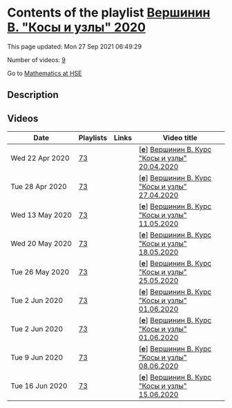 # Contents of the playlist [Вершинин В. "Косы и узлы" 2020](https://www.youtube.com/playlist?list=PLq3E5oubNNoDRB_FQICQANkIpSMwtpwcX)

This page updated: Mon 27 Sep 2021 06:49:29

Number of videos: [9](#videos)

Go to [Mathematics at HSE](../README.md)

## Description



## Videos

|Date|Playlists|Links|Video title|
|---|---|---|---|
| Wed&nbsp;22&nbsp;Apr&nbsp;2020 | [73](../playlists/73 "Вершинин В. &#34;Косы и узлы&#34; 2020") |  | [[**e**](https://studio.youtube.com/video/J2GGqKG3pY4/edit "Edit")] [Вершинин В. Курс &#34;Косы и узлы&#34; 20.04.2020](https://www.youtube.com/watch?v=J2GGqKG3pY4&list=PLq3E5oubNNoDRB_FQICQANkIpSMwtpwcX "Дистанционный курс Владимира Вершинина (Университет Монпелье).&#013;Braids and Knots&#013;&#013;An introductory level special topics course on “Braids and Knots” by Professor Vladimir Verchinine (University of Montpellier) will be offered in the 4th module via distance learning scheme (Prof. Verchinine is currently in Moscow but the unfortunate epidemic situation does not allow to take full advantage of his location).&#013; &#013;TIME: Mondays 5pm – 8pm&#013;FIRST CLASS: April 6&#013; &#013;HOW TO ENROLL: please write to the instructor, Vladimir Verchinine vladimir.verchinine–at--umontpellier–dot--fr. If you would like to earn ECTS credits for this course, please inform Svetlana Balaeva sbalaeva–at--hse–dot--ru – it is not guaranteed that the course can be made creditable but it may be considered.&#013; &#013;PREREQUISITS: Basics of Algebra, Linear Algebra and Analysis (university first year)&#013; &#013;SYLLABUS:&#013;1. Definition and general properties of knots and  links.&#013;2. Piecewise-linear maps. Polyhedra. PL-manifolds.&#013;3. Definitions of braids, tangles and configuration spaces.&#013;4. Regular knot projections. Diagrams of knots.&#013;5. Reidemeister moves. Linking number. Seifert surface, genus of a knot.&#013;6. Presentation of the braid group, the group of pure braids, Markov normal form.&#013;7. Automorphisms of a free group and mapping class groups.&#013;8. Algebraic properties of the braid group, Garside's theorems.&#013;9. Representation of braids, Bigelow-Krammer theorem.&#013;10. Dehornoy's theorem on the ordering of braids.&#013;11. Wirtinger presentation the knot group.&#013;12. Alexander's theorem (Vogel's algorithm).&#013;13. Markov's theorem.&#013;14. Conway and Jones polynomials for links.&#013;15. Vassiliev invariants of knots.&#013;16. Kauffman brackets and Kauffman's formula for Jones polynomial.&#013;17. Khovanov homology.") |
| Tue&nbsp;28&nbsp;Apr&nbsp;2020 | [73](../playlists/73 "Вершинин В. &#34;Косы и узлы&#34; 2020") |  | [[**e**](https://studio.youtube.com/video/_MjiK8mdJgI/edit "Edit")] [Вершинин В. Курс &#34;Косы и узлы&#34; 27.04.2020](https://www.youtube.com/watch?v=_MjiK8mdJgI&list=PLq3E5oubNNoDRB_FQICQANkIpSMwtpwcX "Дистанционный курс Владимира Вершинина (Университет Монпелье).&#013;Braids and Knots&#013;&#013;An introductory level special topics course on “Braids and Knots” by Professor Vladimir Verchinine (University of Montpellier) will be offered in the 4th module via distance learning scheme (Prof. Verchinine is currently in Moscow but the unfortunate epidemic situation does not allow to take full advantage of his location).&#013; &#013;TIME: Mondays 5pm – 8pm&#013;FIRST CLASS: April 6&#013; &#013;HOW TO ENROLL: please write to the instructor, Vladimir Verchinine vladimir.verchinine–at--umontpellier–dot--fr. If you would like to earn ECTS credits for this course, please inform Svetlana Balaeva sbalaeva–at--hse–dot--ru – it is not guaranteed that the course can be made creditable but it may be considered.&#013; &#013;PREREQUISITS: Basics of Algebra, Linear Algebra and Analysis (university first year)&#013; &#013;SYLLABUS:&#013;1. Definition and general properties of knots and  links.&#013;2. Piecewise-linear maps. Polyhedra. PL-manifolds.&#013;3. Definitions of braids, tangles and configuration spaces.&#013;4. Regular knot projections. Diagrams of knots.&#013;5. Reidemeister moves. Linking number. Seifert surface, genus of a knot.&#013;6. Presentation of the braid group, the group of pure braids, Markov normal form.&#013;7. Automorphisms of a free group and mapping class groups.&#013;8. Algebraic properties of the braid group, Garside's theorems.&#013;9. Representation of braids, Bigelow-Krammer theorem.&#013;10. Dehornoy's theorem on the ordering of braids.&#013;11. Wirtinger presentation the knot group.&#013;12. Alexander's theorem (Vogel's algorithm).&#013;13. Markov's theorem.&#013;14. Conway and Jones polynomials for links.&#013;15. Vassiliev invariants of knots.&#013;16. Kauffman brackets and Kauffman's formula for Jones polynomial.&#013;17. Khovanov homology.") |
| Wed&nbsp;13&nbsp;May&nbsp;2020 | [73](../playlists/73 "Вершинин В. &#34;Косы и узлы&#34; 2020") |  | [[**e**](https://studio.youtube.com/video/ogHHxAoxYgc/edit "Edit")] [Вершинин В. Курс &#34;Косы и узлы&#34; 11.05.2020](https://www.youtube.com/watch?v=ogHHxAoxYgc&list=PLq3E5oubNNoDRB_FQICQANkIpSMwtpwcX) |
| Wed&nbsp;20&nbsp;May&nbsp;2020 | [73](../playlists/73 "Вершинин В. &#34;Косы и узлы&#34; 2020") |  | [[**e**](https://studio.youtube.com/video/hkz69JBZTSQ/edit "Edit")] [Вершинин В. Курс &#34;Косы и узлы&#34; 18.05.2020](https://www.youtube.com/watch?v=hkz69JBZTSQ&list=PLq3E5oubNNoDRB_FQICQANkIpSMwtpwcX) |
| Tue&nbsp;26&nbsp;May&nbsp;2020 | [73](../playlists/73 "Вершинин В. &#34;Косы и узлы&#34; 2020") |  | [[**e**](https://studio.youtube.com/video/s6kKuJpV68Q/edit "Edit")] [Вершинин В.  Курс &#34;Косы и узлы&#34;  25.05.2020](https://www.youtube.com/watch?v=s6kKuJpV68Q&list=PLq3E5oubNNoDRB_FQICQANkIpSMwtpwcX "Vladimir Verchinine (University of Montpellier) will be offered in the 4th module via distance learning scheme (Prof. Verchinine is currently in Moscow but the unfortunate epidemic situation does not allow to take full advantage of his location).") |
| Tue&nbsp;2&nbsp;Jun&nbsp;2020 | [73](../playlists/73 "Вершинин В. &#34;Косы и узлы&#34; 2020") |  | [[**e**](https://studio.youtube.com/video/8xPbP52zZTo/edit "Edit")] [Вершинин В. Курс &#34;Косы и узлы&#34; 01.06.2020](https://www.youtube.com/watch?v=8xPbP52zZTo&list=PLq3E5oubNNoDRB_FQICQANkIpSMwtpwcX "Vladimir Verchinine (University of Montpellier) will be offered in the 4th module via distance learning scheme (Prof. Verchinine is currently in Moscow but the unfortunate epidemic situation does not allow to take full advantage of his location).") |
| Tue&nbsp;2&nbsp;Jun&nbsp;2020 | [73](../playlists/73 "Вершинин В. &#34;Косы и узлы&#34; 2020") |  | [[**e**](https://studio.youtube.com/video/8xPbP52zZTo/edit "Edit")] [Вершинин В. Курс &#34;Косы и узлы&#34; 01.06.2020](https://www.youtube.com/watch?v=8xPbP52zZTo&list=PLq3E5oubNNoDRB_FQICQANkIpSMwtpwcX "Vladimir Verchinine (University of Montpellier) will be offered in the 4th module via distance learning scheme (Prof. Verchinine is currently in Moscow but the unfortunate epidemic situation does not allow to take full advantage of his location).") |
| Tue&nbsp;9&nbsp;Jun&nbsp;2020 | [73](../playlists/73 "Вершинин В. &#34;Косы и узлы&#34; 2020") |  | [[**e**](https://studio.youtube.com/video/TOLx445gy_U/edit "Edit")] [Вершинин В. Курс &#34;Косы и узлы&#34; 08.06.2020](https://www.youtube.com/watch?v=TOLx445gy_U&list=PLq3E5oubNNoDRB_FQICQANkIpSMwtpwcX) |
| Tue&nbsp;16&nbsp;Jun&nbsp;2020 | [73](../playlists/73 "Вершинин В. &#34;Косы и узлы&#34; 2020") |  | [[**e**](https://studio.youtube.com/video/fo_TRDEb9jY/edit "Edit")] [Вершинин В. Курс &#34;Косы и узлы&#34; 15.06.2020](https://www.youtube.com/watch?v=fo_TRDEb9jY&list=PLq3E5oubNNoDRB_FQICQANkIpSMwtpwcX "Заключительная лекция курса") |
